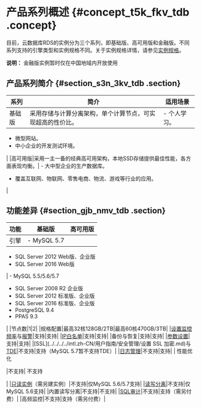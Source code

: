# 产品系列概述 {#concept_t5k_fkv_tdb .concept}

目前，云数据库RDS的实例分为三个系列，即基础版、高可用版和金融版。不同系列支持的引擎类型和实例规格不同。关于实例规格详情，请参见[实例规格](intl.zh-CN/产品简介/实例规格.md#)。

**说明：** 金融版实例暂时仅在中国地域内开放使用

## 产品系列简介 {#section_s3n_3kv_tdb .section}

|系列|简介|适用场景|
|--|--|----|
|基础版|采用存储与计算分离架构，单个计算节点，可实现超高的性价比。| -   个人学习。
-   微型网站。
-   中小企业的开发测试环境。

 |
|高可用版|采用一主一备的经典高可用架构，本地SSD存储提供最佳性能，各方面表现均衡。| -   大中型企业的生产数据库。
-   覆盖互联网、物联网、零售电商、物流、游戏等行业的应用。

 |

## 功能差异 {#section_gjb_nmv_tdb .section}

|功能|基础版|高可用版|
|--|---|----|
|引擎| -   MySQL 5.7
-   SQL Server 2012 Web版、企业版
-   SQL Server 2016 Web版

 | -   MySQL 5.5/5.6/5.7
-   SQL Server 2008 R2 企业版
-   SQL Server 2012 标准版、企业版
-   SQL Server 2016 标准版、企业版
-   PostgreSQL 9.4
-   PPAS 9.3

 |
|节点数|1|2|
|规格配置|最高32核128GB/2TB|最高60核470GB/3TB|
|[设置监控频率](../../../../intl.zh-CN/用户指南/监控与报警/设置监控频率.md)与[报警](../../../../intl.zh-CN/用户指南/监控与报警/设置报警规则.md)|支持|支持|
|[IP白名单](../../../../intl.zh-CN/用户指南/安全管理/设置白名单.md)|支持|支持|
|备份与恢复|支持|支持|
|[参数设置](../../../../intl.zh-CN/用户指南/实例管理/设置实例参数/使用控制台设置参数.md)|支持|支持|
|[SSL](../../../../intl.zh-CN/用户指南/安全管理/设置 SSL 加密.md)与[TDE](../../../../intl.zh-CN/用户指南/安全管理/设置透明数据加密.md)|不支持|支持（MySQL 5.7暂不支持TDE）|
|[日志管理](../../../../intl.zh-CN/用户指南/日志管理.md)|不支持|支持|
| 性能优化

 |不支持| 不支持

 |
|[只读实例](../../../../intl.zh-CN/快速入门MySQL版/扩展实例/只读实例/只读实例简介.md)（需另建实例）|不支持|仅MySQL 5.6/5.7支持|
|[读写分离](../../../../intl.zh-CN/用户指南/读写分离/读写分离简介.md)|不支持|仅MySQL 5.6支持|
|内置读写分离|不支持|不支持|
|[SQL审计](../../../../intl.zh-CN/用户指南/安全管理/SQL审计.md)|不支持|支持（需另付费）|
|高频监控|不支持|支持（需另付费）|

